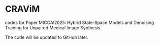 # CRAViM
codes for Paper MICCAI2025: Hybrid State-Space Models and Denoising Training for Unpaired Medical Image Synthesis.

The code will be updated to GitHub later.
